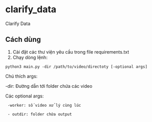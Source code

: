 # clarify_data
Clarify Data
## Cách dùng
1. Cài đặt các thư viện yêu cầu trong file requirements.txt
2. Chạy dòng lệnh:
```
python3 main.py -dir /path/to/video/directoty [-optional args]
```
Chú thích args:

  -dir: Đường dẫn tới folder chứa các video
  
  Các optional args:
  
     -worker: số video xử lý cùng lúc
    
     - outdir: folder chứa output
